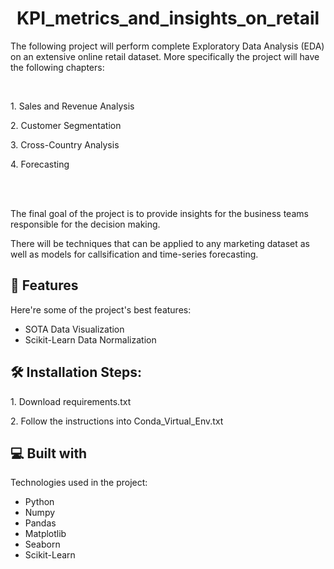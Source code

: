 <h1 align="center" id="title">KPI_metrics_and_insights_on_retail</h1>

<p id="description">The following project will perform complete Exploratory Data Analysis (EDA) on an extensive online retail dataset. More specifically the project will have the following chapters:</p>
<br>
    
<p>1. Sales and Revenue Analysis</p>
<p>2. Customer Segmentation</p>
<p>3. Cross-Country Analysis</p>
<p>4. Forecasting</p>
<br>
<br>
<p>The final goal of the project is to provide insights for the business teams responsible for the decision making.</p>
<p>There will be techniques that can be applied to any marketing dataset as well as models for callsification and time-series forecasting.</p> 

    
<h2>🧐 Features</h2>

Here're some of the project's best features:

*   SOTA Data Visualization 
*   Scikit-Learn Data Normalization

<h2>🛠️ Installation Steps:</h2>

<p>1. Download requirements.txt</p>

<p>2. Follow the instructions into Conda_Virtual_Env.txt</p>

  
  
<h2>💻 Built with</h2>

Technologies used in the project:

*   Python
*   Numpy
*   Pandas
*   Matplotlib
*   Seaborn
*   Scikit-Learn
